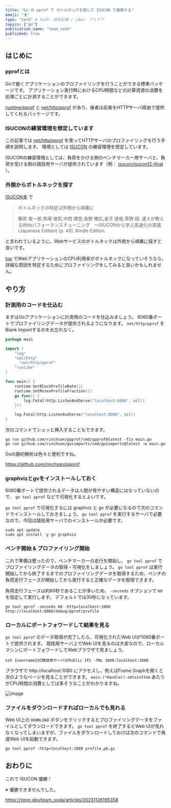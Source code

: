 ```yaml
---
title: "Go の pprof で ボトルネックを探して ISUCON で優勝する"
emoji: "🏂"
type: "tech" # tech: 技術記事 / idea: アイデア
topics: ["go"]
publication_name: "team_soda"
published: true
---
```


## はじめに

### pprofとは

Goで動くアプリケーションのプロファイリングを行うことができる標準パッケージです。
アプリケーション実行時におけるCPU時間などの計算資源の消費を処理ごとに計測することができます。

[runtime/pprof](https://pkg.go.dev/runtime/pprof) と [net/http/pprof](https://pkg.go.dev/net/http/pprof) があり、後者は前者をHTTPサーバ経由で提供してくれるパッケージです。

### ISUCONの練習環境を想定しています

この記事では [net/http/pprof](https://pkg.go.dev/net/http/pprof) を使ってHTTPサーバのプロファイリングを行う手順を説明します。
環境としては [ISUCON](https://isucon.net/) の練習環境を想定しています。

ISUCONの練習環境としては、負荷をかける側のベンチマーカー用サーバと、負荷を受ける側の競技用サーバが提供されています（例： [isucon/isucon12-final](https://github.com/isucon/isucon12-final) ）。

### 外側からボトルネックを探す

[ISUCON本](https://gihyo.jp/book/2022/978-4-297-12846-3) で

> ボトルネックの特定は外側から順番に
>
> 藤原 俊一郎,馬場 俊彰,中西 建登,長野 雅広,金子 達哉,草野 翔. 達人が教えるWebパフォーマンスチューニング　〜ISUCONから学ぶ高速化の実践 (Japanese Edition) (p. 49). Kindle Edition. 

と言われているように、Webサービスのボトルネックは外側から順番に探すと良いです。

[top](https://linuc.org/study/knowledge/437/) でWebアプリケーションのCPU利用率がボトルネックになっていそうなら、詳細な原因を特定するためにプロファイリングをしてみると良いかもしれません。

## やり方

### 計測用のコードを仕込む

まずはGoアプリケーションに計測用のコードを仕込みましょう。
6060番ポートでプロファイリングデータが提供されるようになります。
`net/http/pprof` をBlank Importするのをお忘れなく。

```go
package main

import (
    "log"
    "net/http"
    _ "net/http/pprof"
    "runtime"
)

func main() {
    runtime.SetBlockProfileRate(1)
    runtime.SetMutexProfileFraction(1)
    go func() {
        log.Fatal(http.ListenAndServe("localhost:6060", nil))
    }()

    log.Fatal(http.ListenAndServe("localhost:8080", nil))
}
```

次のコマンドでシュッと挿入することもできます。

```shell
go run github.com/rinchsan/ppprof/cmd/ppprof@latest -fix main.go
go run github.com/rinchsan/gosimports/cmd/gosimports@latest -w main.go
```

Goの静的解析は色々と便利ですね。

https://github.com/rinchsan/ppprof

### graphvizとgvをインストールしておく

6060番ポートで提供されるデータは人間が見やすい構造にはなっていないので、 `go tool pprof` などで可視化するとよいです。

`go tool pprof` で可視化するには graphviz と gv が必要になるので次のコマンドでインストールしておきましょう。
`go tool pprof` を実行するサーバで必要なので、今回は競技用サーバでのインストールが必要です。

```shell
sudo apt update
sudo apt install -y gv graphviz
```

### ベンチ開始 & プロファイリング開始

これで準備は整ったので、ベンチマーカーの走行を開始し、 `go tool pprof` でプロファイリングデータの取得・可視化をしましょう。
`go tool pprof` は実行開始してから終了するまでのプロファイリングデータを取得するため、ベンチの負荷走行フェーズが開始してから実行すると正確なデータを取得できます。

負荷走行フェーズは約60秒であることが多いため、 `-seconds` オプションで `60` を指定して実行します。
デフォルトでは30秒になっています。

```shell
go tool pprof -seconds 60 -http=localhost:1080 http://localhost:6060/debug/pprof/profile
```

### ローカルにポートフォワードして結果を見る

`go tool pprof` のデータ取得が完了したら、可視化されたWeb UIが1080番ポートで提供されます。
競技用サーバ上でWeb UIを見るのは大変なので、ローカルマシンにポートフォワードしてWebブラウザで見ましょう。

```shell
ssh {username}@{競技用サーバのPublic IP} -fNL 1080:localhost:1080
```

ブラウザで http://localhost:1080 にアクセスし、例えばFrame Graphを開くと次のようなページを見ることができます。
`main.(*Handler).obtainItem` あたりがCPU時間の消費としては多そうなことがわかりますね。

![image](https://storage.googleapis.com/zenn-user-upload/f97cdd6b5304-20231029.png)

### ファイルをダウンロードすればローカルでも見れる

Web UI上の `DOWNLOAD` ボタンをクリックするとプロファイリングデータをファイルとしてダウンロードできます。
`go tool pprof` を終了するとWeb UIが見れなくなってしまいますが、ファイルをダウンロードしておけば次のコマンドで再度Web UIを起動できます。

```shell
go tool pprof -http=localhost:1080 profile.pb.gz
```

## おわりに

これで ISUCON 優勝！

※ 優勝できませんでした。

https://zenn.dev/team_soda/articles/20231126195358
